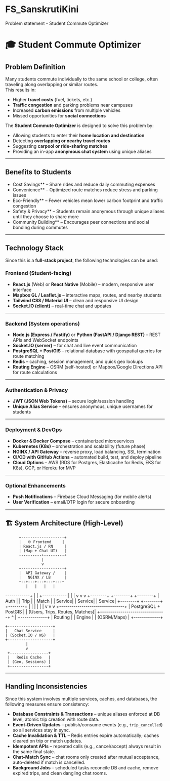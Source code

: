 # FS_SanskrutiKini
Problem statement - Student Commute Optimizer

# 🎓 Student Commute Optimizer

##  Problem Definition
Many students commute individually to the same school or college, often traveling along overlapping or similar routes.  
This results in:
- Higher **travel costs** (fuel, tickets, etc.)
- **Traffic congestion** and parking problems near campuses
- Increased **carbon emissions** from multiple vehicles
- Missed opportunities for **social connections**

The **Student Commute Optimizer** is designed to solve this problem by:
- Allowing students to enter their **home location and destination**
- Detecting **overlapping or nearby travel routes**
- Suggesting **carpool or ride-sharing matches**
- Providing an in-app **anonymous chat system** using unique aliases

---

##  Benefits to Students
-  Cost Savings** – Share rides and reduce daily commuting expenses  
-  Convenience** – Optimized route matches reduce stress and parking issues  
-  Eco-Friendly** – Fewer vehicles mean lower carbon footprint and traffic congestion  
-  Safety & Privacy** – Students remain anonymous through unique aliases until they choose to share more  
-  Community Building** – Encourages peer connections and social bonding during commutes  

---

## Technology Stack

Since this is a **full-stack project**, the following technologies can be used:

### Frontend (Student-facing)
- **React.js** (Web) or **React Native** (Mobile) – modern, responsive user interface  
- **Mapbox GL / Leaflet.js** – interactive maps, routes, and nearby students  
- **Tailwind CSS / Material UI** – clean and responsive UI design  
- **Socket.IO (client)** – real-time chat and updates  

---

### Backend (System operations)
- **Node.js (Express / Fastify)** or **Python (FastAPI / Django REST)** – REST APIs and WebSocket endpoints  
- **Socket.IO (server)** – for chat and live event communication  
- **PostgreSQL + PostGIS** – relational database with geospatial queries for route matching  
- **Redis** – caching, session management, and quick geo lookups  
- **Routing Engine** – OSRM (self-hosted) or Mapbox/Google Directions API for route calculations  

---

### Authentication & Privacy
- **JWT (JSON Web Tokens)** – secure login/session handling  
- **Unique Alias Service** – ensures anonymous, unique usernames for students  

---

### Deployment & DevOps
- **Docker & Docker Compose** – containerized microservices  
- **Kubernetes (K8s)** – orchestration and scalability (future phase)  
- **NGINX / API Gateway** – reverse proxy, load balancing, SSL termination  
- **CI/CD with GitHub Actions** – automated build, test, and deploy pipeline  
- **Cloud Options** – AWS (RDS for Postgres, Elasticache for Redis, EKS for K8s), GCP, or Heroku for MVP  

---

### Optional Enhancements
- **Push Notifications** – Firebase Cloud Messaging (for mobile alerts)  
- **User Verification** – email/OTP login for secure onboarding  

---
## 🏗️ System Architecture (High-Level)

          +-------------------+
          |   🌐 Frontend     |
          | React.js / RN     |
          | (Map + Chat UI)   |
          +---------+---------+
                    |
                    v
          +-------------------+
          |  API Gateway /    |
          |   NGINX / LB      |
          +--+---+---+---+---+
             |   |   |   |
 ------------+   |   |   +------------
             |   |   |
             v   v   v
    +--------+  +--------+   +--------+
    | Auth   |  | Trip   |   | Match  |
    | Service|  | Service|   | Service|
    +--------+  +--------+   +--------+
         |           |            |
         |           |            |
         v           v            v
    +--------------------------------+
    |    PostgreSQL + PostGIS        |
    | (Users, Trips, Routes, Matches)|
    +--------------------------------+
                  ^
                  |
           +-------------+
           |  Routing    |
           | Engine      |
           | (OSRM/Maps) |
           +-------------+

    +--------------------+
    |   Chat Service     |
    | (Socket.IO / WS)   |
    +--------------------+
             |
             v
     +-----------------+
     |   Redis Cache   |
     | (Geo, Sessions) |
     +-----------------+


---
## Handling Inconsistencies

Since this system involves multiple services, caches, and databases, the following measures ensure consistency:

- **Database Constraints & Transactions** – unique aliases enforced at DB level, atomic trip creation with route data.  
- **Event-Driven Updates** – publish/consume events (e.g., `trip_cancelled`) so all services stay in sync.  
- **Cache Invalidation & TTL** – Redis entries expire automatically; caches cleared on trip or match updates.  
- **Idempotent APIs** – repeated calls (e.g., cancel/accept) always result in the same final state.  
- **Chat–Match Sync** – chat rooms only created after mutual acceptance, auto-deleted if match is cancelled.  
- **Background Jobs** – scheduled tasks reconcile DB and cache, remove expired trips, and clean dangling chat rooms.  

